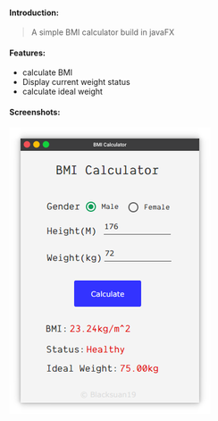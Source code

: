 #### Introduction:
> A simple BMI calculator build in javaFX

#### Features:
- calculate BMI
- Display current weight status
- calculate ideal weight 

#### Screenshots:
<img src="https://raw.githubusercontent.com/jsimplefx/BMICalculator/627fd4df1fc1959505193069318d6707a454bf8a/Screenshots/Screenshot_20190309_123845.png">
